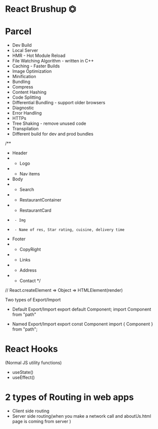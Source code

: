 # React Brushup ⏣

# Parcel

- Dev Build
- Local Server
- HMR - Hot Module Reload
- File Watching Algorithm - written in C++
- Caching - Faster Builds
- Image Optimization
- Minification
- Bundling
- Compress
- Content Hashing
- Code Splitting
- Differential Bundling - support older browsers
- Diagnostic
- Error Handling
- HTTPs
- Tree Shaking - remove unused code
- Transpilation
- Different build for dev and prod bundles

/\*\*

- Header
- - Logo
- - Nav items
- Body
- - Search
- - RestaurantContainer
- - RestaurantCard
-      - Img
-      - Name of res, Star rating, cuisine, delivery time
- Footer
- - CopyRight
- - Links
- - Address
- - Contact
    \*/

// React.createElement => Object => HTMLElement(render)

Two types of Export/Import

- Default Export/Import
  export default Component;
  import Component from "path"

- Named Export/Import
  export const Component
  import { Component } from "path";

# React Hooks

(Normal JS utility functions)

- useState()
- useEffect()

# 2 types of Routing in web apps

- Client side routing
- Server side routing(when you make a network call and aboutUs.html page is coming from server )
